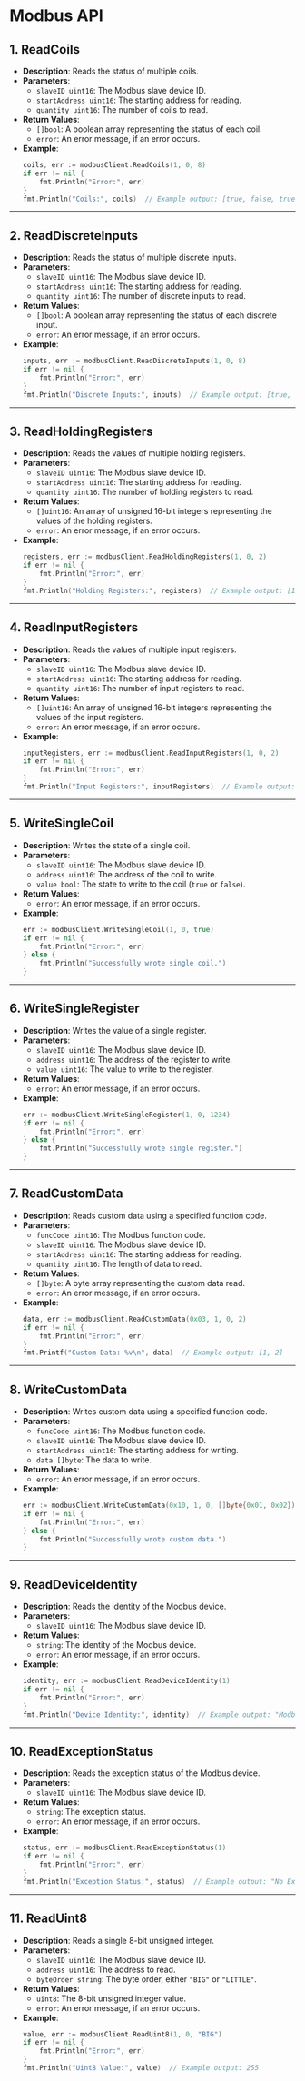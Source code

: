 # Modbus API

## 1. **ReadCoils**
- **Description**: Reads the status of multiple coils.
- **Parameters**:
  - `slaveID uint16`: The Modbus slave device ID.
  - `startAddress uint16`: The starting address for reading.
  - `quantity uint16`: The number of coils to read.
- **Return Values**:
  - `[]bool`: A boolean array representing the status of each coil.
  - `error`: An error message, if an error occurs.
- **Example**:
    ```go
    coils, err := modbusClient.ReadCoils(1, 0, 8)
    if err != nil {
        fmt.Println("Error:", err)
    }
    fmt.Println("Coils:", coils)  // Example output: [true, false, true, ...]
    ```

---

## 2. **ReadDiscreteInputs**
- **Description**: Reads the status of multiple discrete inputs.
- **Parameters**:
  - `slaveID uint16`: The Modbus slave device ID.
  - `startAddress uint16`: The starting address for reading.
  - `quantity uint16`: The number of discrete inputs to read.
- **Return Values**:
  - `[]bool`: A boolean array representing the status of each discrete input.
  - `error`: An error message, if an error occurs.
- **Example**:
    ```go
    inputs, err := modbusClient.ReadDiscreteInputs(1, 0, 8)
    if err != nil {
        fmt.Println("Error:", err)
    }
    fmt.Println("Discrete Inputs:", inputs)  // Example output: [true, false, true, ...]
    ```

---

## 3. **ReadHoldingRegisters**
- **Description**: Reads the values of multiple holding registers.
- **Parameters**:
  - `slaveID uint16`: The Modbus slave device ID.
  - `startAddress uint16`: The starting address for reading.
  - `quantity uint16`: The number of holding registers to read.
- **Return Values**:
  - `[]uint16`: An array of unsigned 16-bit integers representing the values of the holding registers.
  - `error`: An error message, if an error occurs.
- **Example**:
    ```go
    registers, err := modbusClient.ReadHoldingRegisters(1, 0, 2)
    if err != nil {
        fmt.Println("Error:", err)
    }
    fmt.Println("Holding Registers:", registers)  // Example output: [1234, 5678]
    ```

---

## 4. **ReadInputRegisters**
- **Description**: Reads the values of multiple input registers.
- **Parameters**:
  - `slaveID uint16`: The Modbus slave device ID.
  - `startAddress uint16`: The starting address for reading.
  - `quantity uint16`: The number of input registers to read.
- **Return Values**:
  - `[]uint16`: An array of unsigned 16-bit integers representing the values of the input registers.
  - `error`: An error message, if an error occurs.
- **Example**:
    ```go
    inputRegisters, err := modbusClient.ReadInputRegisters(1, 0, 2)
    if err != nil {
        fmt.Println("Error:", err)
    }
    fmt.Println("Input Registers:", inputRegisters)  // Example output: [2345, 6789]
    ```

---

## 5. **WriteSingleCoil**
- **Description**: Writes the state of a single coil.
- **Parameters**:
  - `slaveID uint16`: The Modbus slave device ID.
  - `address uint16`: The address of the coil to write.
  - `value bool`: The state to write to the coil (`true` or `false`).
- **Return Values**:
  - `error`: An error message, if an error occurs.
- **Example**:
    ```go
    err := modbusClient.WriteSingleCoil(1, 0, true)
    if err != nil {
        fmt.Println("Error:", err)
    } else {
        fmt.Println("Successfully wrote single coil.")
    }
    ```

---

## 6. **WriteSingleRegister**
- **Description**: Writes the value of a single register.
- **Parameters**:
  - `slaveID uint16`: The Modbus slave device ID.
  - `address uint16`: The address of the register to write.
  - `value uint16`: The value to write to the register.
- **Return Values**:
  - `error`: An error message, if an error occurs.
- **Example**:
    ```go
    err := modbusClient.WriteSingleRegister(1, 0, 1234)
    if err != nil {
        fmt.Println("Error:", err)
    } else {
        fmt.Println("Successfully wrote single register.")
    }
    ```

---

## 7. **ReadCustomData**
- **Description**: Reads custom data using a specified function code.
- **Parameters**:
  - `funcCode uint16`: The Modbus function code.
  - `slaveID uint16`: The Modbus slave device ID.
  - `startAddress uint16`: The starting address for reading.
  - `quantity uint16`: The length of data to read.
- **Return Values**:
  - `[]byte`: A byte array representing the custom data read.
  - `error`: An error message, if an error occurs.
- **Example**:
    ```go
    data, err := modbusClient.ReadCustomData(0x03, 1, 0, 2)
    if err != nil {
        fmt.Println("Error:", err)
    }
    fmt.Printf("Custom Data: %v\n", data)  // Example output: [1, 2]
    ```

---

## 8. **WriteCustomData**
- **Description**: Writes custom data using a specified function code.
- **Parameters**:
  - `funcCode uint16`: The Modbus function code.
  - `slaveID uint16`: The Modbus slave device ID.
  - `startAddress uint16`: The starting address for writing.
  - `data []byte`: The data to write.
- **Return Values**:
  - `error`: An error message, if an error occurs.
- **Example**:
    ```go
    err := modbusClient.WriteCustomData(0x10, 1, 0, []byte{0x01, 0x02})
    if err != nil {
        fmt.Println("Error:", err)
    } else {
        fmt.Println("Successfully wrote custom data.")
    }
    ```

---

## 9. **ReadDeviceIdentity**
- **Description**: Reads the identity of the Modbus device.
- **Parameters**:
  - `slaveID uint16`: The Modbus slave device ID.
- **Return Values**:
  - `string`: The identity of the Modbus device.
  - `error`: An error message, if an error occurs.
- **Example**:
    ```go
    identity, err := modbusClient.ReadDeviceIdentity(1)
    if err != nil {
        fmt.Println("Error:", err)
    }
    fmt.Println("Device Identity:", identity)  // Example output: "Modbus Device 123"
    ```

---

## 10. **ReadExceptionStatus**
- **Description**: Reads the exception status of the Modbus device.
- **Parameters**:
  - `slaveID uint16`: The Modbus slave device ID.
- **Return Values**:
  - `string`: The exception status.
  - `error`: An error message, if an error occurs.
- **Example**:
    ```go
    status, err := modbusClient.ReadExceptionStatus(1)
    if err != nil {
        fmt.Println("Error:", err)
    }
    fmt.Println("Exception Status:", status)  // Example output: "No Exception"
    ```

---

## 11. **ReadUint8**
- **Description**: Reads a single 8-bit unsigned integer.
- **Parameters**:
  - `slaveID uint16`: The Modbus slave device ID.
  - `address uint16`: The address to read.
  - `byteOrder string`: The byte order, either `"BIG"` or `"LITTLE"`.
- **Return Values**:
  - `uint8`: The 8-bit unsigned integer value.
  - `error`: An error message, if an error occurs.
- **Example**:
    ```go
    value, err := modbusClient.ReadUint8(1, 0, "BIG")
    if err != nil {
        fmt.Println("Error:", err)
    }
    fmt.Println("Uint8 Value:", value)  // Example output: 255
    ```